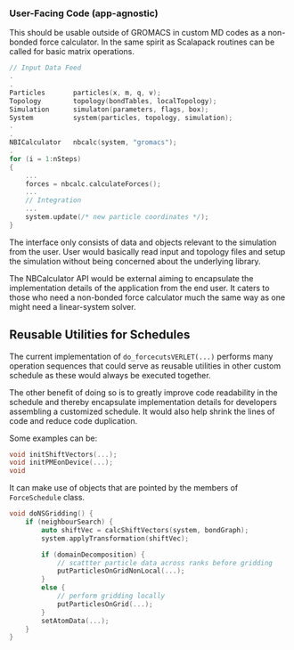 ### User-Facing Code (app-agnostic)

This should be usable outside of GROMACS in custom MD codes as a non-bonded force calculator. In the same spirit as Scalapack routines can be called for basic matrix operations.

```c++
// Input Data Feed
.
.
Particles 		particles(x, m, q, v);
Topology 		topology(bondTables, localTopology);
Simulation 		simulaton(parameters, flags, box);
System 			system(particles, topology, simulation);
.
.
NBICalculator 	nbcalc(system, "gromacs");
.
for (i = 1:nSteps)
{
    ...
    forces = nbcalc.calculateForces();
    ...
    // Integration
    ...
    system.update(/* new particle coordinates */);
}
```

The interface only consists of data and objects relevant to the simulation from the user. User would basically read input and topology files and setup the simulation without being concerned about the underlying library.

The NBCalculator API would be external aiming to encapsulate the implementation details of the application from the end user. It caters to those who need a non-bonded force calculator much the same way as one might need a linear-system solver.

## Reusable Utilities for Schedules

The current implementation of `do_forcecutsVERLET(...)` performs many operation sequences that could serve as reusable utilities in other custom schedule as these would always be executed together.

The other benefit of doing so is to greatly improve code readability in the schedule and thereby encapsulate implementation details for developers assembling a customized schedule. It would also help shrink the lines of code and reduce code duplication.

Some examples can be:

```c++
void initShiftVectors(...);
void initPMEonDevice(...);
void
```

It can make use of objects that are pointed by the members of `ForceSchedule` class.

```c++
void doNSGridding() {
    if (neighbourSearch) {
        auto shiftVec = calcShiftVectors(system, bondGraph);
        system.applyTransformation(shiftVec);

        if (domainDecomposition) {
            // scattter particle data across ranks before gridding
			putParticlesOnGridNonLocal(...);
        }
        else {
            // perform gridding locally
            putParticlesOnGrid(...);
        }
        setAtomData(...);
    }
}
```
